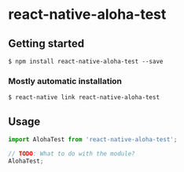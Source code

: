 # react-native-aloha-test

## Getting started

`$ npm install react-native-aloha-test --save`

### Mostly automatic installation

`$ react-native link react-native-aloha-test`

## Usage
```javascript
import AlohaTest from 'react-native-aloha-test';

// TODO: What to do with the module?
AlohaTest;
```
